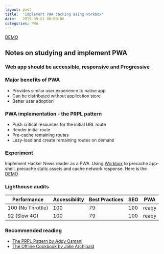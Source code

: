 ```yaml
---
layout: post
title:  "Implement PWA caching using workbox"
date:   2019-09-01 00:00:00
categories: PWA
---
```


[DEMO]

## Notes on studying and implement PWA


### Web app should be accessible, responsive and Progressive


### Major benefits of PWA
- Provides similar user experience to native app
- Can be distributed without application store
- Better user adoption


### PWA implementation - the PRPL pattern
- Push critical resources for the initial URL route
- Render initial route
- Pre-cache remaining routes
- Lazy-load and create remaining routes on demand


### Experiment
Implement Hacker News reader as a PWA. Using [Workbox] to precache app-shell, precache static assets and cache network response. Here is the [DEMO]


### Lighthouse audits

Performance | Accessibility | Best Practices | SEO | PWA
---|---|---|---|---
100 (No Throttle) | 100 | 79 | 100 | ready
92 (Slow 4G) | 100 | 79 | 100 | ready


### Recommended reading
- [The PRPL Pattern by Addy Osmani]
- [The Offline Cookbook by Jake Archibald]

[The PRPL Pattern by Addy Osmani]: https://developers.google.com/web/fundamentals/performance/prpl-pattern/
[The Offline Cookbook by Jake Archibald]: https://developers.google.com/web/fundamentals/instant-and-offline/offline-cookbook/
[Workbox]: https://developers.google.com/web/tools/workbox/
[DEMO]: https://supersubwoofer.github.io/myblog/hnpwa/